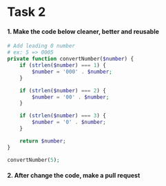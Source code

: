 # Task 2

#### 1. Make the code below cleaner, better and reusable

```php
# Add leading 0 number
# ex: 5 => 0005
private function convertNumber($number) {
    if (strlen($number) === 1) {
        $number = '000' . $number;
    }

    if (strlen($number) === 2) {
        $number = '00' . $number;
    }

    if (strlen($number) === 3) {
        $number = '0' . $number;
    }

    return $number;
}

convertNumber(5);
```

#### 2. After change the code, make a pull request
